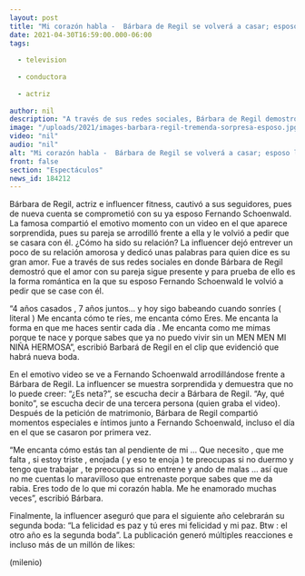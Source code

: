 ```yaml
---
layout: post
title: "Mi corazón habla -  Bárbara de Regil se volverá a casar; esposo le pide matrimonio"
date: 2021-04-30T16:59:00.000-06:00
tags:
  
  - television
  
  - conductora
  
  - actriz
  
author: nil
description: "A través de sus redes sociales, Bárbara de Regil demostró que el amor con su pareja sigue presente y para prueba compartió la forma romántica en la que su esposo Fernando Schoenwald le volvió a pedir que se case con él. "
image: "/uploads/2021/images-barbara-regil-tremenda-sorpresa-esposo.jpg"
video: "nil"
audio: "nil"
alt: "Mi corazón habla -  Bárbara de Regil se volverá a casar; esposo le pide matrimonio"
front: false
section: "Espectáculos"
news_id: 184212
---
```


Bárbara de Regil, actriz e influencer fitness, cautivó a sus seguidores, pues de nueva cuenta se comprometió con su ya esposo Fernando Schoenwald. La famosa compartió el emotivo momento con un video en el que aparece sorprendida, pues su pareja se arrodilló frente a ella y le volvió a pedir que se casara con él. ¿Cómo ha sido su relación? La influencer dejó entrever un poco de su relación amorosa y dedicó unas palabras para quien dice es su gran amor. Fue a través de sus redes sociales en donde Bárbara de Regil demostró que el amor con su pareja sigue presente y para prueba de ello es la forma romántica en la que su esposo Fernando Schoenwald le volvió a pedir que se case con él. 

“4 años casados , 7 años juntos... y hoy sigo babeando cuando sonríes ( literal ) Me encanta cómo te ríes, me encanta cómo Eres. Me encanta la forma en que me haces sentir cada día . Me encanta como me mimas porque te nace y porque sabes que ya no puedo vivir sin un MEN MEN MI NIÑA HERMOSA”, escribió Barbará de Regil en el clip que evidenció que habrá nueva boda. 

En el emotivo video se ve a Fernando Schoenwald arrodillándose frente a Bárbara de Regil. La influencer se muestra sorprendida y demuestra que no lo puede creer: “¿Es neta?”, se escucha decir a Bárbara de Regil. “Ay, qué bonito”, se escucha decir de una tercera persona (quien graba el video). Después de la petición de matrimonio, Bárbara de Regil compartió momentos especiales e íntimos junto a Fernando Schoenwald, incluso el día en el que se casaron por primera vez. 

“Me encanta cómo estás tan al pendiente de mi ... Que necesito , que me falta , si estoy triste , enojada ( y eso te enoja ) te preocupas si no duermo y tengo que trabajar , te preocupas si no entrene y ando de malas ... así que no me cuentas lo maravilloso que entrenaste porque sabes que me da rabia. Eres todo de lo que mi corazón habla. Me he enamorado muchas veces”, escribió Bárbara. 

Finalmente, la influencer aseguró que para el siguiente año celebrarán su segunda boda: “La felicidad es paz y tú eres mi felicidad y mi paz. Btw : el otro año es la segunda boda”. La publicación generó múltiples reacciones e incluso más de un millón de likes: 

(milenio)
